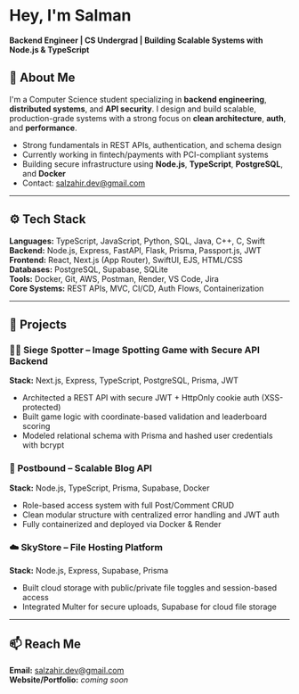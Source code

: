# Hey, I'm Salman  
**Backend Engineer | CS Undergrad | Building Scalable Systems with Node.js & TypeScript**

## 🚀 About Me  
I'm a Computer Science student specializing in **backend engineering**, **distributed systems**, and **API security**. I design and build scalable, production-grade systems with a strong focus on **clean architecture**, **auth**, and **performance**.

- Strong fundamentals in REST APIs, authentication, and schema design  
- Currently working in fintech/payments with PCI-compliant systems  
- Building secure infrastructure using **Node.js**, **TypeScript**, **PostgreSQL**, and **Docker**  
- Contact: [salzahir.dev@gmail.com](mailto:salzahir.dev@gmail.com)

---

## ⚙️ Tech Stack

**Languages:** TypeScript, JavaScript, Python, SQL, Java, C++, C, Swift  
**Backend:** Node.js, Express, FastAPI, Flask, Prisma, Passport.js, JWT  
**Frontend:** React, Next.js (App Router), SwiftUI, EJS, HTML/CSS  
**Databases:** PostgreSQL, Supabase, SQLite  
**Tools:** Docker, Git, AWS, Postman, Render, VS Code, Jira  
**Core Systems:** REST APIs, MVC, CI/CD, Auth Flows, Containerization

---

## 🧠 Projects

### 🕵️‍♂️ Siege Spotter – Image Spotting Game with Secure API Backend  
**Stack:** Next.js, Express, TypeScript, PostgreSQL, Prisma, JWT  
- Architected a REST API with secure JWT + HttpOnly cookie auth (XSS-protected)  
- Built game logic with coordinate-based validation and leaderboard scoring  
- Modeled relational schema with Prisma and hashed user credentials with bcrypt

### 📝 Postbound – Scalable Blog API  
**Stack:** Node.js, TypeScript, Prisma, Supabase, Docker  
- Role-based access system with full Post/Comment CRUD  
- Clean modular structure with centralized error handling and JWT auth  
- Fully containerized and deployed via Docker & Render

### ☁️ SkyStore – File Hosting Platform  
**Stack:** Node.js, Express, Supabase, Prisma  
- Built cloud storage with public/private file toggles and session-based access  
- Integrated Multer for secure uploads, Supabase for cloud file storage

---

## 📫 Reach Me  
**Email:** [salzahir.dev@gmail.com](mailto:salzahir.dev@gmail.com)  
**Website/Portfolio:** *coming soon*  
